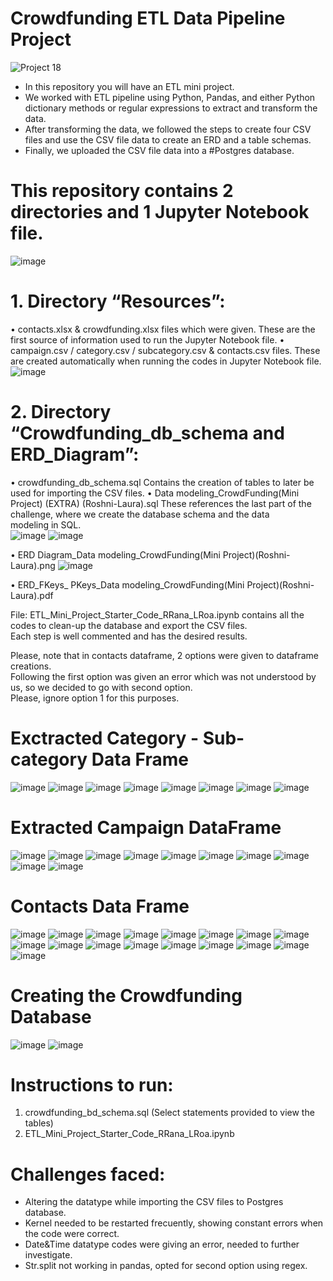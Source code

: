 # Crowdfunding ETL Data Pipeline Project
<img src="https://media4.giphy.com/media/ARJ4RmkS88HidM0146/giphy.webp?cid=ecf05e4774bke772ufg37exajo4p9wipaxrozfum1rph4fnl&ep=v1_stickers_search&rid=giphy.webp&ct=s" class="card-img-top" alt="Project 18">    

  
- In this repository you will have an ETL mini project.  
- We worked with ETL pipeline using Python, Pandas, and either Python dictionary methods or regular expressions to extract and transform the data.  
- After transforming the data, we followed the steps to create four CSV files and use the CSV file data to create an ERD and a table schemas.  
- Finally, we uploaded the CSV file data into a #Postgres database.

# This repository contains 2 directories and 1 Jupyter Notebook file.     
![image](https://github.com/user-attachments/assets/1ccf3548-19a8-422b-ab6c-4c8bff62534b)



# 1. Directory “Resources”: 
•	contacts.xlsx & crowdfunding.xlsx files which were given. These are the first source of information used to run the Jupyter Notebook file.
•	campaign.csv / category.csv / subcategory.csv & contacts.csv files. These are created automatically when running  the codes in Jupyter Notebook file.  
![image](https://github.com/user-attachments/assets/2052e5fb-19f7-48a8-bacc-2b75f1b23768)

# 2. Directory “Crowdfunding_db_schema and ERD_Diagram”: 
•	crowdfunding_db_schema.sql Contains the creation of tables to later be used for importing the CSV files.
•	Data modeling_CrowdFunding(Mini Project) (EXTRA) (Roshni-Laura).sql These references the last part of the challenge, where we create the database schema and the data   
modeling in SQL.  
![image](https://github.com/user-attachments/assets/65bb8062-32a7-4d29-9a86-66a54cf52cc3)
![image](https://github.com/user-attachments/assets/f5d8c023-37b0-4265-be05-e8216453ece5)

•	ERD Diagram_Data modeling_CrowdFunding(Mini Project)(Roshni-Laura).png
  ![image](https://github.com/user-attachments/assets/2398920c-2f93-4e84-8f62-33df9037ea47)

•	ERD_FKeys_ PKeys_Data modeling_CrowdFunding(Mini Project)(Roshni-Laura).pdf

File: ETL_Mini_Project_Starter_Code_RRana_LRoa.ipynb contains all the codes to clean-up the database and export the CSV files.   
Each step is well commented and has the desired results.  

Please, note that in contacts dataframe, 2 options were given to dataframe creations.  
Following the first option was given an error which was not understood by us, so we decided to go with second option.  
Please, ignore option 1 for this purposes.
# Exctracted Category - Sub- category Data Frame 
![image](https://github.com/user-attachments/assets/f967f050-9cab-4aa2-b4ee-dbc5f93ef39c)
![image](https://github.com/user-attachments/assets/7bdb287a-a5a4-4360-8d3e-82145a39c4e3)
![image](https://github.com/user-attachments/assets/c13f24f9-b6c4-453a-b2dd-e2b9d7b2c8ae)
![image](https://github.com/user-attachments/assets/2c64f708-5b37-4367-9f8a-9451f53c1586)
![image](https://github.com/user-attachments/assets/a1348353-9da1-4e27-a93b-3db5cbe1c97d)
![image](https://github.com/user-attachments/assets/0aca6466-bff4-452d-84ee-1f7b4befbef4)
![image](https://github.com/user-attachments/assets/259d3b68-6193-48fe-a5b2-c411225425a1)
![image](https://github.com/user-attachments/assets/b626dde5-e735-4a75-9dc9-6859c617d92d)
# Extracted Campaign DataFrame 
![image](https://github.com/user-attachments/assets/2959496e-0091-40cc-95ac-9f7cd7d0a88f)
![image](https://github.com/user-attachments/assets/58856fa4-c28c-477d-bcd3-a4cd92958355)
![image](https://github.com/user-attachments/assets/21412d74-1ae6-4768-adc2-eb2284453305)
![image](https://github.com/user-attachments/assets/fdc3ab43-262e-4606-893d-cba2bfca0ce8)
![image](https://github.com/user-attachments/assets/78f8c8c6-f76a-4d6e-ae9c-6d0f2f71bd5a)
![image](https://github.com/user-attachments/assets/da2b4fc3-2629-4bae-8b66-4f3fb2cf8c53)
![image](https://github.com/user-attachments/assets/8c59cba8-1fe3-415e-b898-d7ff0c29872f)
![image](https://github.com/user-attachments/assets/466b67ae-b733-47c2-819c-d96b19ea6173)
![image](https://github.com/user-attachments/assets/df42c085-4a47-4043-9492-690f7d951e26)
![image](https://github.com/user-attachments/assets/cd2f731f-5f3a-48a2-beeb-40eec220e23f)

# Contacts Data Frame 
![image](https://github.com/user-attachments/assets/0ccab164-59ca-4a16-85ef-e5891ee46545)
![image](https://github.com/user-attachments/assets/5e5a695a-1aae-40d3-a1d7-01a5625a59c2)
![image](https://github.com/user-attachments/assets/4fd1d289-a099-4ada-9e08-cad1332c8798)
![image](https://github.com/user-attachments/assets/cffe2d7b-1a08-4ec3-8bbb-0ead00a4cbf5)
![image](https://github.com/user-attachments/assets/b02559a1-d272-41e1-87be-7f142119bbcd)
![image](https://github.com/user-attachments/assets/8a03a23a-ad82-424c-b293-984a2ec8ad1a)
![image](https://github.com/user-attachments/assets/555c9c82-0661-4c8e-9e6a-64bff8eeb8dc)
![image](https://github.com/user-attachments/assets/1c278ba6-556f-490a-ab4a-af0e8b26514c)
![image](https://github.com/user-attachments/assets/199e5e8e-7ca0-4b4b-9068-f428b3bb73e7)
![image](https://github.com/user-attachments/assets/85976689-12be-41ef-b0a0-7e0e45089a07)
![image](https://github.com/user-attachments/assets/19d07740-79bf-42ab-b4b0-d0ff17b3c757)
![image](https://github.com/user-attachments/assets/d878bcde-5791-4bf2-8a32-b2b79cb60e2a)
![image](https://github.com/user-attachments/assets/d5b126ce-42b8-418c-bb83-5b6aaf49e93e)
![image](https://github.com/user-attachments/assets/ed752a50-65be-4d60-82ef-2d86f8c7131d)
![image](https://github.com/user-attachments/assets/0f26563c-06f0-4fcf-a564-e5450effefcf)
![image](https://github.com/user-attachments/assets/f11d058d-e1e4-4222-9755-445a7ccbc737)
![image](https://github.com/user-attachments/assets/2c7c3ed3-cb5e-4878-a921-0dd05c93b796)

# Creating the Crowdfunding Database
![image](https://github.com/user-attachments/assets/d9749c47-543b-4889-aded-f72a76303dc7)
![image](https://github.com/user-attachments/assets/5313f7fe-50c5-444f-924a-2df32f1c38de)

# Instructions to run:
1.	crowdfunding_bd_schema.sql (Select statements provided to view the tables)
2.	ETL_Mini_Project_Starter_Code_RRana_LRoa.ipynb

# Challenges faced:

- Altering the datatype while importing the CSV files to Postgres database.
- Kernel needed to be restarted frecuently, showing constant errors when the code were correct.
- Date&Time datatype codes were giving an error, needed to further investigate.
- Str.split not working in pandas, opted for second option using regex.
